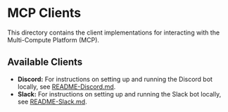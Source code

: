 # MCP Clients

This directory contains the client implementations for interacting with the Multi-Compute Platform (MCP).

## Available Clients

* **Discord:** For instructions on setting up and running the Discord bot locally,
  see [README-Discord.md](./README-Discord.md).
* **Slack:** For instructions on setting up and running the Slack bot locally, see [README-Slack.md](./README-Slack.md). 